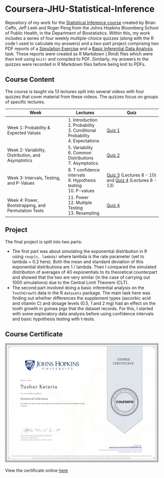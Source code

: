 # Coursera-JHU-Statistical-Inference
Repository of my work for the [Statistical Inference course](https://www.coursera.org/learn/statistical-inference) created by Brian Caffo, Jeff Leek and Roger Peng from the Johns Hopkins Bloomberg School of Public Health, in the Department of Biostatistics. Within this, my work includes a series of four weekly multiple-choice quizzes (along with the R code I used to calculate my answers) and a two-part project comprising two PDF reports of a [Simulation Exercise](https://github.com/tk-0602/Coursera-JHU-Statistical-Inference/blob/d7f9187849cf87e7f582b5893ae60fdda5eea4d0/Project/Part%201%20-%20Simulation%20Exercise/Part_1_Simulation_Exercise.pdf) and a [Basic Inferential Data Analysis](https://github.com/tk-0602/Coursera-JHU-Statistical-Inference/blob/d7f9187849cf87e7f582b5893ae60fdda5eea4d0/Project/Part%202%20-%20Basic%20Inferential%20Data%20Analysis/Part_2_Basic_Inferential_Data_Analysis.pdf) task. These reports were created as R Markdown (.Rmd) files which were then knit using `knitr` and compiled to PDF. Similarly, my answers to the quizzes were recorded in R Markdown files before being knit to PDFs.

## Course Content
The course is taught via 13 lectures split into several videos with four quizzes that cover material from these videos. The quizzes focus on groups of specific lectures.

| Week | Lectures | Quiz |
| ---  |    ---   |  --- |
| Week 1: Probability & Expected Values | 1. Introduction <br> 2. Probability <br> 3. Conditional Probability <br> 4. Expectations | [Quiz 1]() |
| Week 2: Variability, Distribution, and Asymptotics | 5. Variability <br> 6. Common Distributions <br> 7. Asymptotics | [Quiz 2]() |
| Week 3: Intervals, Testing, and P-Values | 8. T confidence intervals <br> 9. Hypothesis testing <br> 10. P-values | [Quiz 3]() (Lectures 8 - 10) and [Quiz 4]() (Lectures 8 - 13) |
| Week 4: Power, Bootstrapping, and Permutation Tests | 11. Power <br> 12. Multiple Testing <br> 13. Resampling | [Quiz 4]() |

<!---
1. Introduction
2. Probability
3. Conditional Probability
4. Expectations
5. Variance
6. Common Distributions
7. Asymptotics
8. T confidence intervals
9. Hypothesis testing
10. P-values
11. Power
12. Multiple Testing
13. Resampling

Covering material from these videos, the quizzes centre around several specific lectures:

- [Quiz 1]() covers lectures 1 - 4
- [Quiz 2]() covers lectures 5 - 7
- [Quiz 3]() covers lectures 8 - 10
- [Quiz 4]() covers lectures 8 - 13
--->

## Project

The final project is spilt into two parts:

- The first part was about simulating the exponential distribution in R using `rexp(n, lambda)` where lambda is the rate parameter (set to lambda = 0.2 here). Both the mean and standard deviation of this exponential distributiona are 1 / lambda. Then I compared the simulated distribution of averages of 40 exponentials to its theoretical counterpart and showed that the two are very similar (in the case of carrying out 1000 simulations) due to the Central Limit Theorem (CLT).
- The second part involved doing a basic inferential analysis on the `ToothGrowth` data in the R `datasets` package. The main task here was finding out whether differences the supplement types (ascorbic acid and vitamin C) and dosage levels (0.5, 1 and 2 mg) had an effect on the tooth growth in guinea pigs that the dataset records. For this, I started with some exploratory data analysis before using confidence intervals and basic hypothesis testing with t-tests.

## Course Certificate

![Course Certificate](Course_Certificate.jpg)

View the certificate online [here](https://www.coursera.org/account/accomplishments/verify/D1RRREWWE15A)
